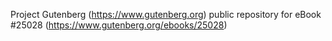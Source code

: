 Project Gutenberg (https://www.gutenberg.org) public repository for eBook #25028 (https://www.gutenberg.org/ebooks/25028)
